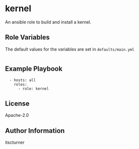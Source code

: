 kernel
======

An ansible role to build and install a kernel.

Role Variables
--------------
The default values for the variables are set in `defaults/main.yml`
```

```

Example Playbook
----------------
```
  - hosts: all
    roles:
      - role: kernel
```

License
-------

Apache-2.0

Author Information
------------------

itscturner
